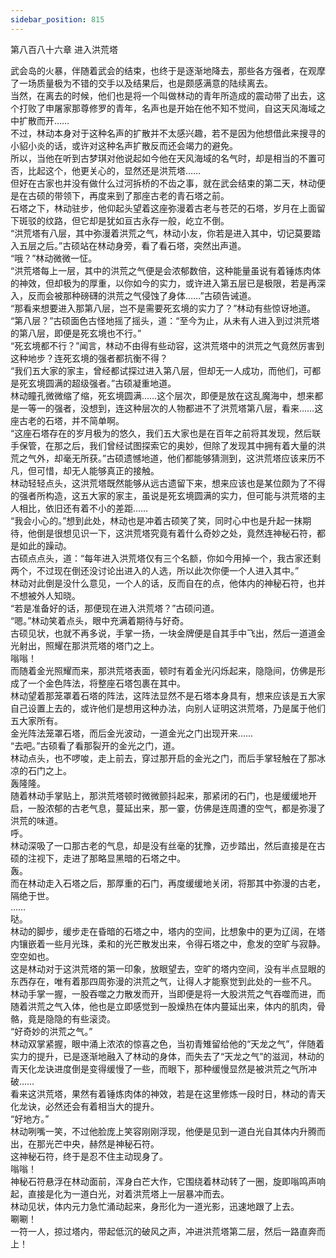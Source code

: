 ```yaml
---
sidebar_position: 815
---
```

 第八百八十六章 进入洪荒塔


武会岛的火暴，伴随着武会的结束，也终于是逐渐地降去，那些各方强者，在观摩了一场质量极为不错的交手以及结果后，也是颇感满意的陆续离去。  
当然，在离去的时候，他们也是将一个叫做林动的青年所造成的震动带了出去，这个打败了申屠家那尊修罗的青年，名声也是开始在他不知不觉间，自这天风海域之中扩散而开……  
不过，林动本身对于这种名声的扩散并不太感兴趣，若不是因为他想借此来搜寻的小貂小炎的话，或许对这种名声扩散反而还会竭力的避免。  
所以，当他在听到古梦琪对他说起如今他在天风海域的名气时，却是相当的不置可否，比起这个，他更关心的，显然还是洪荒塔……  
但好在古家也并没有做什么过河拆桥的不齿之事，就在武会结束的第二天，林动便是在古硕的带领下，再度来到了那座古老的青石塔之前。  
石塔之下，林动驻步，他仰起头望着这座弥漫着古老与苍茫的石塔，岁月在上面留下斑驳的纹路，但它却是犹如亘古永存一般，屹立不倒。  
“洪荒塔有八层，其中弥漫着洪荒之气，林动小友，你若是进入其中，切记莫要踏入五层之后。”古硕站在林动身旁，看了看石塔，突然出声道。  
“哦？”林动微微一怔。  
“洪荒塔每上一层，其中的洪荒之气便是会浓郁数倍，这种能量虽说有着锤炼肉体的神效，但却极为的厚重，以你如今的实力，或许进入第五层已是极限，若是再深入，反而会被那种磅礴的洪荒之气侵蚀了身体……”古硕告诫道。  
“那看来想要进入那第八层，岂不是需要死玄境的实力了？”林动有些惊讶地道。  
“第八层？”古硕面色古怪地摇了摇头，道：“至今为止，从未有人进入到过洪荒塔的第八层，即便是死玄境也不行。”  
“死玄境都不行？”闻言，林动不由得有些动容，这洪荒塔中的洪荒之气竟然厉害到这种地步？连死玄境的强者都抗衡不得？  
“我们五大家的家主，曾经都试探过进入第八层，但却无一人成功，而他们，可都是死玄境圆满的超级强者。”古硕凝重地道。  
林动瞳孔微微缩了缩，死玄境圆满……这个层次，即便是放在这乱魔海中，想来都是一等一的强者，没想到，连这种层次的人物都进不了洪荒塔第八层，看来……这座古老的石塔，并不简单啊。  
“这座石塔存在的岁月极为的悠久，我们五大家也是在百年之前将其发现，然后联手保管，在那之后，我们曾经试图探索它的奥妙，但除了发现其中拥有着大量的洪荒之气外，却毫无所获。”古硕遗憾地道，他们都能够猜测到，这洪荒塔应该来历不凡，但可惜，却无人能够真正的接触。  
林动轻轻点头，这洪荒塔既然能够从远古遗留下来，想来应该也是某位颇为了不得的强者所构造，这五大家的家主，虽说是死玄境圆满的实力，但可能与洪荒塔的主人相比，依旧还有着不小的差距……  
“我会小心的。”想到此处，林动也是冲着古硕笑了笑，同时心中也是升起一抹期待，他倒是很想见识一下，这洪荒塔究竟有着什么奇妙之处，竟然连神秘石符，都是如此的躁动。  
古硕点点头，道：“每年进入洪荒塔仅有三个名额，你如今用掉一个，我古家还剩两个，不过现在倒还没讨论出进入的人选，所以此次你便一个人进入其中。”  
林动对此倒是没什么意见，一个人的话，反而自在的点，他体内的神秘石符，也并不想被外人知晓。  
“若是准备好的话，那便现在进入洪荒塔？”古硕问道。  
“嗯。”林动笑着点头，眼中充满着期待与好奇。  
古硕见状，也就不再多说，手掌一扬，一块金牌便是自其手中飞出，然后一道道金光射出，照耀在那洪荒塔的塔门之上。  
嗡嗡！  
而随着金光照耀而来，那洪荒塔表面，顿时有着金光闪烁起来，隐隐间，仿佛是形成了一个金色阵法，将整座石塔包裹在其中。  
林动望着那笼罩着石塔的阵法，这阵法显然不是石塔本身具有，想来应该是五大家自己设置上去的，或许他们是想用这种办法，向别人证明这洪荒塔，乃是属于他们五大家所有。  
金光阵法笼罩石塔，而后金光波动，一道金光之门出现开来……  
“去吧。”古硕看了看那裂开的金光之门，道。  
林动点头，也不啰唆，走上前去，穿过那开启的金光之门，而后手掌轻触在了那冰凉的石门之上。  
轰隆隆。  
随着林动手掌贴上，那洪荒塔顿时微微颤抖起来，那紧闭的石门，也是缓缓地开启，一股浓郁的古老气息，蔓延出来，那一霎，仿佛是连周遭的空气，都是弥漫了洪荒的味道。  
呼。  
林动深吸了一口那古老的气息，却是没有丝毫的犹豫，迈步踏出，然后直接是在古硕的注视下，走进了那略显黑暗的石塔之中。  
轰。  
而在林动走入石塔之后，那厚重的石门，再度缓缓地关闭，将那其中弥漫的古老，隔绝于世。  
……  
哒。  
林动的脚步，缓步走在昏暗的石塔之中，塔内的空间，比想象中的更为辽阔，在塔内镶嵌着一些月光珠，柔和的光芒散发出来，令得石塔之中，愈发的空旷与寂静。  
空空如也。  
这是林动对于这洪荒塔的第一印象，放眼望去，空旷的塔内空间，没有半点显眼的东西存在，唯有着那四周弥漫的洪荒之气，让得人才能察觉到此处的一些不凡。  
林动手掌一握，一股吞噬之力散发而开，当即便是将一大股洪荒之气吞噬而进，而随着洪荒之气入体，他也是立即感觉到一股燥热在体内蔓延出来，体内的肌肉，骨骼，竟是隐隐的有些滚烫。  
“好奇妙的洪荒之气。”  
林动双掌紧握，眼中涌上浓浓的惊喜之色，当初青雉留给他的“天龙之气”，伴随着实力的提升，已是逐渐地融入了林动的身体，而失去了“天龙之气”的滋润，林动的青天化龙诀进度倒是变得缓慢了一些，而眼下，那种缓慢显然是被洪荒之气所冲破……  
看来这洪荒塔，果然有着锤炼肉体的神效，若是在这里修炼一段时日，林动的青天化龙诀，必然还会有着相当大的提升。  
“好地方。”  
林动咧嘴一笑，不过他脸庞上笑容刚刚浮现，他便是见到一道白光自其体内升腾而出，在那光芒中央，赫然是神秘石符。  
这神秘石符，终于是忍不住主动现身了。  
嗡嗡！  
神秘石符悬浮在林动面前，浑身白芒大作，它围绕着林动转了一圈，旋即嗡鸣声响起，直接是化为一道白光，对着洪荒塔上一层暴冲而去。  
林动见状，体内元力急忙涌动起来，身形化为一道光影，迅速地跟了上去。  
唰唰！  
一符一人，掠过塔内，带起低沉的破风之声，冲进洪荒塔第二层，然后一路直奔而上！  
  
  
